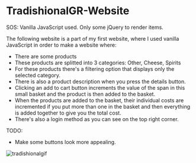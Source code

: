 # TradishionalGR-Website
SOS: Vanilla JavaScript used. Only some jQuery to render items.


The following website is a part of my first website, where I used vanilla JavaScript in order to make a website where:
- There are some products
- These products are splitted into 3 categories: Other, Cheese, Spirits
- For these products there's a filtering option that displays only the selected category.
- There is also a product description when you press the details button.
- Clicking an add to cart button increments the value of the span in this small basket and the product is then added to the basket.
- When the products are added to the basket, their individual costs are incremented if you put more than one in the basket and then everything is added together to give you the total cost.
- There's also a login method as you can see on the top right corner.



TODO:
- Make some buttons look more appealing.

![tradishionalgif](https://user-images.githubusercontent.com/58588711/114265837-4fcefd00-99f3-11eb-8d89-dae103a9295d.gif)

